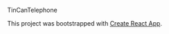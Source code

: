 TinCanTelephone

This project was bootstrapped with [Create React App](https://github.com/facebookincubator/create-react-app).
